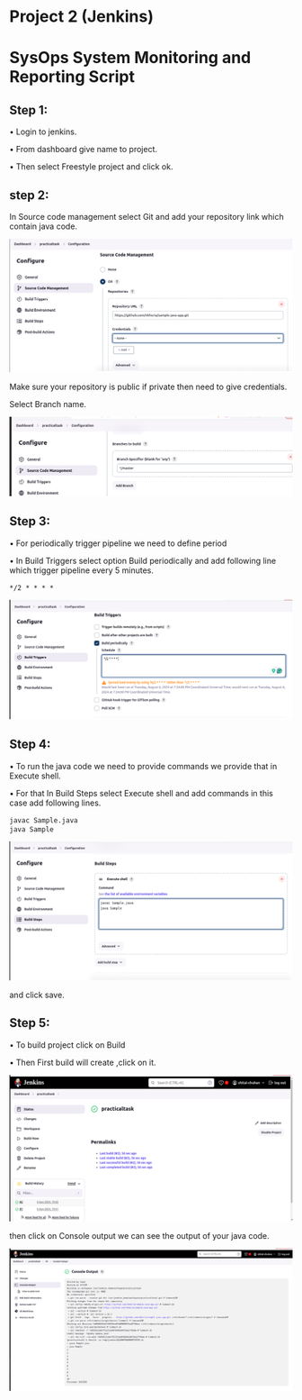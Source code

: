 # Project 2 (Jenkins)

# SysOps System Monitoring and Reporting Script

## Step 1:
• Login to jenkins.

• From dashboard give name to project.

• Then select Freestyle project and click ok.

## step 2:
In Source code management select Git and add your repository link which contain java code.

![](images/1.png)
 
Make sure your repository is public if private then need to give credentials.

Select Branch name.

![](images/2.png)

## Step 3:

• For periodically trigger pipeline we need to define period

• In Build Triggers select option Build periodically and add following line which trigger pipeline every 5 minutes.

```
*/2 * * * *
```

![](images/3.png)


## Step 4:

• To run the java code we need to provide commands we provide that in Execute shell.

• For that In Build Steps select Execute shell and add commands in this case add following lines.

```
javac Sample.java
java Sample
```
![](images/4.png)

and click save.

## Step 5:

• To build project click on Build

• Then First build will create ,click on it.

![](images/5.png)

then click on Console output we can see the output of your java code.

![](images/6.png)



